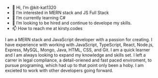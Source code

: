 - 👋 Hi, I’m @kit-kat1320
- 👀 I’m interested in MERN stack and JS Full Stack
- 🌱 I’m currently learning C#
- 💞️ I’m looking to be hired and continue to develope my skills. 
- 📫 How to reach me at kirsty.codes 

I am a MERN stack and JavaScript developer with a passion for creating. 
I have experience with working with JavaScript, TypeScript, React, Node.js, Express, 
MySQL, Mongo, Java, HTML, CSS, and Git. I am a quick learner and I am always
looking to expand my knowledge and skills set. I left a carrer in legal
compliance, a detail-oriened and fast paced enviroment, to pursue programing, 
which had up to that point only been a hoby. I am excieted to 
work with other developers going forward. 
